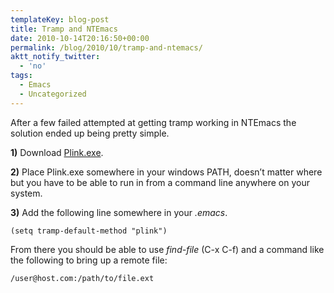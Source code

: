 ```yaml
---
templateKey: blog-post
title: Tramp and NTEmacs
date: 2010-10-14T20:16:50+00:00
permalink: /blog/2010/10/tramp-and-ntemacs/
aktt_notify_twitter:
  - 'no'
tags:
  - Emacs
  - Uncategorized
---
```

After a few failed attempted at getting tramp working in NTEmacs the solution ended up being pretty simple.

**1)** Download [Plink.exe](http://www.chiark.greenend.org.uk/~sgtatham/putty/download.html).

**2)** Place Plink.exe somewhere in your windows PATH, doesn&#8217;t matter where but you have to be able to run in from a command line anywhere on your system.

**3)** Add the following line somewhere in your _.emacs_.
  


    (setq tramp-default-method "plink")
    

From there you should be able to use _find-file_ (C-x C-f) and a command like the following to bring up a remote file:
  


    /user@host.com:/path/to/file.ext